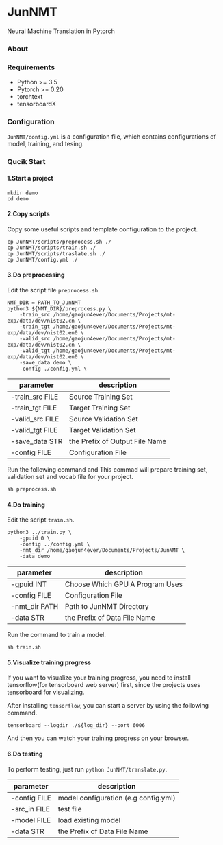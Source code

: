 # JunNMT
Neural Machine Translation in Pytorch

### About


### Requirements
- Python >= 3.5
- Pytorch >= 0.20
- torchtext
- tensorboardX


### Configuration
`JunNMT/config.yml` is a configuration file, which contains configurations of model, training, and tesing.

### Qucik Start

#### 1.Start a project

```
mkdir demo
cd demo
```

#### 2.Copy scripts
Copy some useful scripts and template configuration to the project.

```
cp JunNMT/scripts/preprocess.sh ./
cp JunNMT/scripts/train.sh ./
cp JunNMT/scripts/traslate.sh ./
cp JunNMT/config.yml ./
```
#### 3.Do preprocessing

Edit the script file `preprocess.sh`.

```
NMT_DIR = PATH_TO_JunNMT
python3 ${NMT_DIR}/preprocess.py \
    -train_src /home/gaojun4ever/Documents/Projects/mt-exp/data/dev/nist02.cn \
    -train_tgt /home/gaojun4ever/Documents/Projects/mt-exp/data/dev/nist02.en0 \
    -valid_src /home/gaojun4ever/Documents/Projects/mt-exp/data/dev/nist02.cn \
    -valid_tgt /home/gaojun4ever/Documents/Projects/mt-exp/data/dev/nist02.en0 \
    -save_data demo \
    -config ./config.yml \
```

| parameter     | description |
|---            |--- |
| -train_src FILE |  Source Training Set |
| -train_tgt FILE |  Target Training Set |
| -valid_src FILE |  Source Validation Set |
| -valid_tgt FILE |  Target Validation Set |
| -save_data STR  |  the Prefix of Output File Name |
| -config FILE    |  Configuration File |

Run the following command and This commad will prepare training set, validation set and vocab file for your project.

```
sh preprocess.sh
```


#### 4.Do training
Edit the script `train.sh`.

```
python3 ../train.py \
    -gpuid 0 \
    -config ../config.yml \
    -nmt_dir /home/gaojun4ever/Documents/Projects/JunNMT \
    -data demo
```

| parameter     | description |
|---            |---          |
| -gpuid INT    |  Choose Which GPU A Program Uses |
| -config FILE  |  Configuration File |
| -nmt_dir PATH |  Path to JunNMT Directory |
| -data STR     |  the Prefix of Data File Name |

Run the command to train a model.

```
sh train.sh
```

#### 5.Visualize training progress
If you want to visualize your training progress, you need to install tensorflow(for tensorboard web server) first, since the projects uses tensorboard for visualizing.

After installing `tensorflow`, you can start a server by using the following command.

```
tensorboard --logdir ./${log_dir} --port 6006
```

And then you can watch your training progress on your browser.

#### 6.Do testing
To perform testing, just run `python JunNMT/translate.py`.

| parameter     | description |
|---            |--- |
| -config FILE |  model configuration (e.g config.yml) |
| -src_in FILE |  test file |
| -model FILE  |  load existing model |
| -data STR    |  the Prefix of Data File Name |